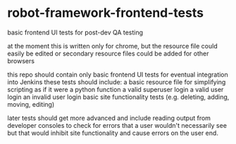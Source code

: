 # robot-framework-frontend-tests
basic frontend UI tests for post-dev QA testing

at the moment this is written only for chrome, but the resource file could easily be edited or
secondary resource files could be added for other browsers

this repo should contain only basic frontend UI tests for eventual integration into Jenkins
these tests should include:
  a basic resource file for simplifying scripting as if it were a python function
  a valid superuser login
  a valid user login
  an invalid user login
  basic site functionality tests (e.g. deleting, adding, moving, editing)
  
later tests should get more advanced and include reading output from developer consoles to check for
errors that a user wouldn't necessarily see but that would inhibit site functionality and cause 
errors on the user end.
